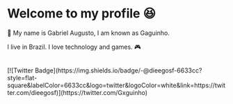 <h1>Welcome to my profile 😆 </h1>

<p > 📣 My name is Gabriel Augusto, I am known as Gaguinho.  </p>
<p> I live in Brazil. I love technology and games. 🎮 </p>
<br>
       [![Twitter Badge](https://img.shields.io/badge/-@dieegosf-6633cc?style=flat-square&labelColor=6633cc&logo=twitter&logoColor=white&link=https://twitter.com/dieegosf)](https://twitter.com/Gxguinho) 
